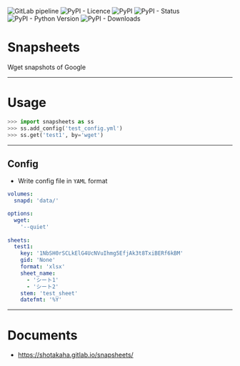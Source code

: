 ![GitLab pipeline](https://img.shields.io/gitlab/pipeline/shotakaha/snapsheets?style=for-the-badge)
![PyPI - Licence](https://img.shields.io/pypi/l/snapsheets?style=for-the-badge)
![PyPI](https://img.shields.io/pypi/v/snapsheets?style=for-the-badge)
![PyPI - Status](https://img.shields.io/pypi/status/snapsheets?style=for-the-badge)
![PyPI - Python Version](https://img.shields.io/pypi/pyversions/snapsheets?style=for-the-badge)
![PyPI - Downloads](https://img.shields.io/pypi/dm/snapsheets?style=for-the-badge)



# Snapsheets

Wget snapshots of Google 

---

# Usage

```python
>>> import snapsheets as ss
>>> ss.add_config('test_config.yml')
>>> ss.get('test1', by='wget')
```

---

## Config

- Write config file in ``YAML`` format

```yaml
volumes:
  snapd: 'data/'

options:
  wget:
    '--quiet'
    
sheets:
  test1:
    key: '1NbSH0rSCLkElG4UcNVuIhmg5EfjAk3t8TxiBERf6kBM'
    gid: 'None'
    format: 'xlsx'
    sheet_name:
      - 'シート1'
      - 'シート2'
    stem: 'test_sheet'
    datefmt: '%Y'
```

---

# Documents

- https://shotakaha.gitlab.io/snapsheets/
